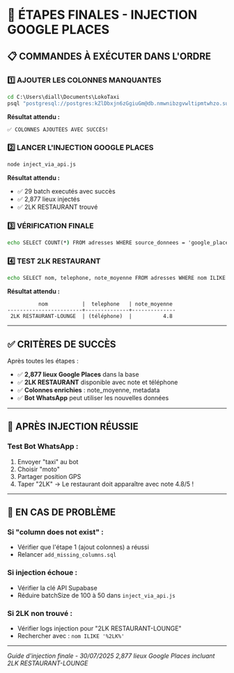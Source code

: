 # 🎯 ÉTAPES FINALES - INJECTION GOOGLE PLACES

## 📋 COMMANDES À EXÉCUTER DANS L'ORDRE

### 1️⃣ AJOUTER LES COLONNES MANQUANTES
```cmd
cd C:\Users\diall\Documents\LokoTaxi
psql "postgresql://postgres:kZlDbxjn6zGgiuGm@db.nmwnibzgvwltipmtwhzo.supabase.co:5432/postgres" -f add_missing_columns.sql
```

**Résultat attendu :**
```
✅ COLONNES AJOUTÉES AVEC SUCCÈS!
```

### 2️⃣ LANCER L'INJECTION GOOGLE PLACES
```cmd
node inject_via_api.js
```

**Résultat attendu :**
- ✅ 29 batch executés avec succès
- ✅ 2,877 lieux injectés
- ✅ 2LK RESTAURANT trouvé

### 3️⃣ VÉRIFICATION FINALE
```cmd
echo SELECT COUNT(*) FROM adresses WHERE source_donnees = 'google_places_grid_search'; | psql "postgresql://postgres:kZlDbxjn6zGgiuGm@db.nmwnibzgvwltipmtwhzo.supabase.co:5432/postgres"
```

### 4️⃣ TEST 2LK RESTAURANT
```cmd
echo SELECT nom, telephone, note_moyenne FROM adresses WHERE nom ILIKE '%%2LK%%'; | psql "postgresql://postgres:kZlDbxjn6zGgiuGm@db.nmwnibzgvwltipmtwhzo.supabase.co:5432/postgres"
```

**Résultat attendu :**
```
          nom           |  telephone   | note_moyenne 
------------------------+--------------+--------------
 2LK RESTAURANT-LOUNGE  | (téléphone)  |          4.8
```

---

## ✅ CRITÈRES DE SUCCÈS

Après toutes les étapes :
- ✅ **2,877 lieux Google Places** dans la base
- ✅ **2LK RESTAURANT** disponible avec note et téléphone
- ✅ **Colonnes enrichies** : note_moyenne, metadata
- ✅ **Bot WhatsApp** peut utiliser les nouvelles données

---

## 🎯 APRÈS INJECTION RÉUSSIE

### Test Bot WhatsApp :
1. Envoyer "taxi" au bot
2. Choisir "moto"
3. Partager position GPS
4. Taper "2LK" → Le restaurant doit apparaître avec note 4.8/5 !

---

## 🚨 EN CAS DE PROBLÈME

### Si "column does not exist" :
- Vérifier que l'étape 1 (ajout colonnes) a réussi
- Relancer `add_missing_columns.sql`

### Si injection échoue :
- Vérifier la clé API Supabase
- Réduire batchSize de 100 à 50 dans `inject_via_api.js`

### Si 2LK non trouvé :
- Vérifier logs injection pour "2LK RESTAURANT-LOUNGE"
- Rechercher avec : `nom ILIKE '%2LK%'`

---

*Guide d'injection finale - 30/07/2025*
*2,877 lieux Google Places incluant 2LK RESTAURANT-LOUNGE*